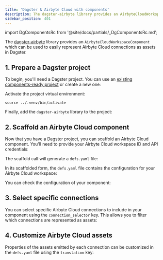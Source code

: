 ```yaml
---
title: 'Dagster & Airbyte Cloud with components'
description: The dagster-airbyte library provides an AirbyteCloudWorkspaceComponent, which can be used to represent Airbyte Cloud connections as assets in Dagster.
sidebar_position: 401
---
```


import DgComponentsRc from '@site/docs/partials/\_DgComponentsRc.md';

<DgComponentsRc />

The [dagster-airbyte](/integrations/libraries/airbyte) library provides an `AirbyteCloudWorkspaceComponent` which can be used to easily represent Airbyte Cloud connections as assets in Dagster.

## 1. Prepare a Dagster project

To begin, you'll need a Dagster project. You can use an [existing components-ready project](/guides/labs/dg/incrementally-adopting-dg/migrating-project) or create a new one:

<CliInvocationExample path="docs_snippets/docs_snippets/guides/components/integrations/airbyte-cloud-component/1-scaffold-project.txt" />

Activate the project virtual environment:

```
source ../.venv/bin/activate
```

Finally, add the `dagster-airbyte` library to the project:

<CliInvocationExample path="docs_snippets/docs_snippets/guides/components/integrations/airbyte-cloud-component/2-add-airbyte.txt" />

## 2. Scaffold an Airbyte Cloud component

Now that you have a Dagster project, you can scaffold an Airbyte Cloud component. You'll need to provide your Airbyte Cloud workspace ID and API credentials:

<CliInvocationExample path="docs_snippets/docs_snippets/guides/components/integrations/airbyte-cloud-component/3-scaffold-airbyte-component.txt" />

The scaffold call will generate a `defs.yaml` file:

<CliInvocationExample path="docs_snippets/docs_snippets/guides/components/integrations/airbyte-cloud-component/4-tree.txt" />

In its scaffolded form, the `defs.yaml` file contains the configuration for your Airbyte Cloud workspace:

<CodeExample path="docs_snippets/docs_snippets/guides/components/integrations/airbyte-cloud-component/5-component.yaml" title="my_project/defs/airbyte_ingest/defs.yaml" language="yaml" />

You can check the configuration of your component:

<WideContent maxSize={1100}>
<CliInvocationExample path="docs_snippets/docs_snippets/guides/components/integrations/airbyte-cloud-component/6-list-defs.txt" />
</WideContent>

## 3. Select specific connections

You can select specific Airbyte Cloud connections to include in your component using the `connection_selector` key. This allows you to filter which connections are represented as assets:

<CodeExample path="docs_snippets/docs_snippets/guides/components/integrations/airbyte-cloud-component/7-customized-component.yaml" title="my_project/defs/airbyte_ingest/defs.yaml" language="yaml" />

<WideContent maxSize={1100}>
<CliInvocationExample path="docs_snippets/docs_snippets/guides/components/integrations/airbyte-cloud-component/8-list-defs.txt" />
</WideContent>

## 4. Customize Airbyte Cloud assets

Properties of the assets emitted by each connection can be customized in the `defs.yaml` file using the `translation` key:

<CodeExample path="docs_snippets/docs_snippets/guides/components/integrations/airbyte-cloud-component/9-customized-component.yaml" title="my_project/defs/airbyte_ingest/defs.yaml" language="yaml" />

<WideContent maxSize={1100}>
<CliInvocationExample path="docs_snippets/docs_snippets/guides/components/integrations/airbyte-cloud-component/10-list-defs.txt" />
</WideContent>
